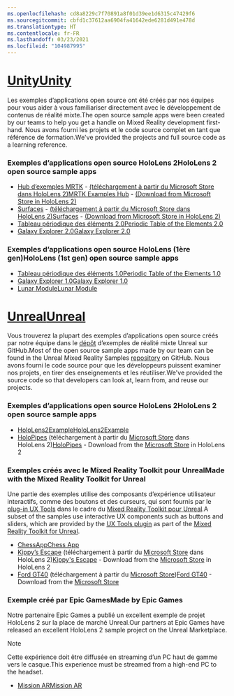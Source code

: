 ```yaml
---
ms.openlocfilehash: cd8a8229c7f70891a8f01d39ee1d6315c47429f6
ms.sourcegitcommit: cbfd1c37612aa6904fa41642ede6281d491e478d
ms.translationtype: HT
ms.contentlocale: fr-FR
ms.lasthandoff: 03/23/2021
ms.locfileid: "104987995"
---
```

# <a name="unity"></a>[<span data-ttu-id="ee1b7-101">Unity</span><span class="sxs-lookup"><span data-stu-id="ee1b7-101">Unity</span></span>](#tab/unity)

<span data-ttu-id="ee1b7-102">Les exemples d’applications open source ont été créés par nos équipes pour vous aider à vous familiariser directement avec le développement de contenus de réalité mixte.</span><span class="sxs-lookup"><span data-stu-id="ee1b7-102">The open source sample apps were been created by our teams to help you get a handle on Mixed Reality development first-hand.</span></span> <span data-ttu-id="ee1b7-103">Nous avons fourni les projets et le code source complet en tant que référence de formation.</span><span class="sxs-lookup"><span data-stu-id="ee1b7-103">We've provided the projects and full source code as a learning reference.</span></span>

### <a name="hololens-2-open-source-sample-apps"></a><span data-ttu-id="ee1b7-104">Exemples d’applications open source HoloLens 2</span><span class="sxs-lookup"><span data-stu-id="ee1b7-104">HoloLens 2 open source sample apps</span></span>

* <span data-ttu-id="ee1b7-105">[Hub d’exemples MRTK](https://microsoft.github.io/MixedRealityToolkit-Unity/Documentation/README_ExampleHub.html) - [(téléchargement à partir du Microsoft Store dans HoloLens 2)](https://www.microsoft.com/p/mrtk-examples-hub/9mv8c39l2sj4)</span><span class="sxs-lookup"><span data-stu-id="ee1b7-105">[MRTK Examples Hub](https://microsoft.github.io/MixedRealityToolkit-Unity/Documentation/README_ExampleHub.html) - [(Download from Microsoft Store in HoloLens 2)](https://www.microsoft.com/p/mrtk-examples-hub/9mv8c39l2sj4)</span></span>
* <span data-ttu-id="ee1b7-106">[Surfaces](../unity/sampleapp-surfaces.md) - [(téléchargement à partir du Microsoft Store dans HoloLens 2)](https://www.microsoft.com/p/surfaces/9nvkpv3sk3x0)</span><span class="sxs-lookup"><span data-stu-id="ee1b7-106">[Surfaces](../unity/sampleapp-surfaces.md) - [(Download from Microsoft Store in HoloLens 2)](https://www.microsoft.com/p/surfaces/9nvkpv3sk3x0)</span></span>
* [<span data-ttu-id="ee1b7-107">Tableau périodique des éléments 2.0</span><span class="sxs-lookup"><span data-stu-id="ee1b7-107">Periodic Table of the Elements 2.0</span></span>](https://medium.com/@dongyoonpark/bringing-the-periodic-table-of-the-elements-app-to-hololens-2-with-mrtk-v2-a6e3d8362158)
* [<span data-ttu-id="ee1b7-108">Galaxy Explorer 2.0</span><span class="sxs-lookup"><span data-stu-id="ee1b7-108">Galaxy Explorer 2.0</span></span>](../unity/galaxy-explorer-update.md)

### <a name="hololens-1st-gen-open-source-sample-apps"></a><span data-ttu-id="ee1b7-109">Exemples d’applications open source HoloLens (1ère gen)</span><span class="sxs-lookup"><span data-stu-id="ee1b7-109">HoloLens (1st gen) open source sample apps</span></span>

* [<span data-ttu-id="ee1b7-110">Tableau périodique des éléments 1.0</span><span class="sxs-lookup"><span data-stu-id="ee1b7-110">Periodic Table of the Elements 1.0</span></span>](../unity/periodic-table-of-the-elements.md)
* [<span data-ttu-id="ee1b7-111">Galaxy Explorer 1.0</span><span class="sxs-lookup"><span data-stu-id="ee1b7-111">Galaxy Explorer 1.0</span></span>](../unity/galaxy-explorer.md)
* [<span data-ttu-id="ee1b7-112">Lunar Module</span><span class="sxs-lookup"><span data-stu-id="ee1b7-112">Lunar Module</span></span>](../unity/lunar-module.md)

# <a name="unreal"></a>[<span data-ttu-id="ee1b7-113">Unreal</span><span class="sxs-lookup"><span data-stu-id="ee1b7-113">Unreal</span></span>](#tab/unreal)

<span data-ttu-id="ee1b7-114">Vous trouverez la plupart des exemples d’applications open source créés par notre équipe dans le [dépôt](https://github.com/microsoft/MixedReality-Unreal-Samples) d’exemples de réalité mixte Unreal sur GitHub.</span><span class="sxs-lookup"><span data-stu-id="ee1b7-114">Most of the open source sample apps made by our team can be found in the Unreal Mixed Reality Samples [repository](https://github.com/microsoft/MixedReality-Unreal-Samples) on GitHub.</span></span> <span data-ttu-id="ee1b7-115">Nous avons fourni le code source pour que les développeurs puissent examiner nos projets, en tirer des enseignements et les réutiliser.</span><span class="sxs-lookup"><span data-stu-id="ee1b7-115">We've provided the source code so that developers can look at, learn from, and reuse our projects.</span></span>

### <a name="hololens-2-open-source-sample-apps"></a><span data-ttu-id="ee1b7-116">Exemples d’applications open source HoloLens 2</span><span class="sxs-lookup"><span data-stu-id="ee1b7-116">HoloLens 2 open source sample apps</span></span>

* [<span data-ttu-id="ee1b7-117">HoloLens2Example</span><span class="sxs-lookup"><span data-stu-id="ee1b7-117">HoloLens2Example</span></span>](https://github.com/microsoft/MixedReality-Unreal-Samples/tree/master/HoloLens2Example)
* <span data-ttu-id="ee1b7-118">[HoloPipes](https://github.com/microsoft/MixedReality-Unreal-HoloPipes) (téléchargement à partir du [Microsoft Store](https://www.microsoft.com/p/holopipes/9mszb3nnrxn9) dans HoloLens 2)</span><span class="sxs-lookup"><span data-stu-id="ee1b7-118">[HoloPipes](https://github.com/microsoft/MixedReality-Unreal-HoloPipes) - Download from the [Microsoft Store](https://www.microsoft.com/p/holopipes/9mszb3nnrxn9) in HoloLens 2</span></span>

### <a name="made-with-the-mixed-reality-toolkit-for-unreal"></a><span data-ttu-id="ee1b7-119">Exemples créés avec le Mixed Reality Toolkit pour Unreal</span><span class="sxs-lookup"><span data-stu-id="ee1b7-119">Made with the Mixed Reality Toolkit for Unreal</span></span>

<span data-ttu-id="ee1b7-120">Une partie des exemples utilise des composants d’expérience utilisateur interactifs, comme des boutons et des curseurs, qui sont fournis par le [plug-in UX Tools](https://aka.ms/uxt-unreal) dans le cadre du [Mixed Reality Toolkit pour Unreal](https://aka.ms/mrtk-unreal).</span><span class="sxs-lookup"><span data-stu-id="ee1b7-120">A subset of the samples use interactive UX components such as buttons and sliders, which are provided by the [UX Tools plugin](https://aka.ms/uxt-unreal) as part of the [Mixed Reality Toolkit for Unreal](https://aka.ms/mrtk-unreal).</span></span>

* [<span data-ttu-id="ee1b7-121">ChessApp</span><span class="sxs-lookup"><span data-stu-id="ee1b7-121">Chess App</span></span>](https://github.com/microsoft/MixedReality-Unreal-Samples/tree/master/ChessApp)
* <span data-ttu-id="ee1b7-122">[Kippy’s Escape](../unreal/unreal-kippys-escape.md) (téléchargement à partir du [Microsoft Store](https://www.microsoft.com/p/kippys-escape/9nbd7gl86vkd) dans HoloLens 2)</span><span class="sxs-lookup"><span data-stu-id="ee1b7-122">[Kippy's Escape](../unreal/unreal-kippys-escape.md) - Download from the [Microsoft Store](https://www.microsoft.com/p/kippys-escape/9nbd7gl86vkd) in HoloLens 2</span></span>
* <span data-ttu-id="ee1b7-123">[Ford GT40](../unreal/unreal-ford-gt40.md) (téléchargement à partir du [Microsoft Store](https://www.microsoft.com/p/ford-gt40/9p4vllktfvfp))</span><span class="sxs-lookup"><span data-stu-id="ee1b7-123">[Ford GT40](../unreal/unreal-ford-gt40.md) - Download from the [Microsoft Store](https://www.microsoft.com/p/ford-gt40/9p4vllktfvfp)</span></span>

### <a name="made-by-epic-games"></a><span data-ttu-id="ee1b7-124">Exemple créé par Epic Games</span><span class="sxs-lookup"><span data-stu-id="ee1b7-124">Made by Epic Games</span></span>

<span data-ttu-id="ee1b7-125">Notre partenaire Epic Games a publié un excellent exemple de projet HoloLens 2 sur la place de marché Unreal.</span><span class="sxs-lookup"><span data-stu-id="ee1b7-125">Our partners at Epic Games have released an excellent HoloLens 2 sample project on the Unreal Marketplace.</span></span>

> [!NOTE]
> <span data-ttu-id="ee1b7-126">Cette expérience doit être diffusée en streaming d’un PC haut de gamme vers le casque.</span><span class="sxs-lookup"><span data-stu-id="ee1b7-126">This experience must be streamed from a high-end PC to the headset.</span></span>

* [<span data-ttu-id="ee1b7-127">Mission AR</span><span class="sxs-lookup"><span data-stu-id="ee1b7-127">Mission AR</span></span>](https://docs.unrealengine.com/Resources/Showcases/MissionAR/index.html)
